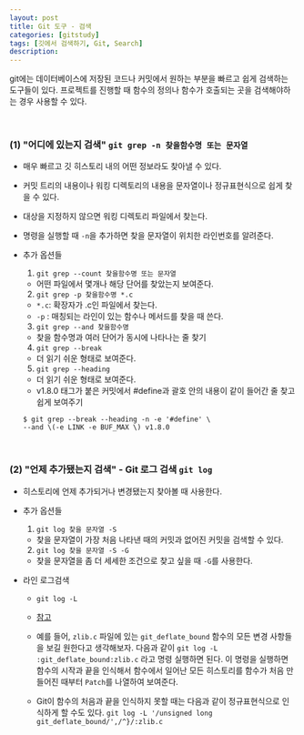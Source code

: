 ```yaml
---
layout: post
title: Git 도구 - 검색
categories: [gitstudy]
tags: [깃에서 검색하기, Git, Search]
description: 
---
```


git에는 데이터베이스에 저장된 코드나 커밋에서 원하는 부분을 빠르고 쉽게 검색하는 도구들이 있다. 프로젝트를 진행할 때 함수의 정의나 함수가 호출되는 곳을 검색해야하는 경우 사용할 수 있다. 

<br>

### (1) "어디에 있는지 검색" `git grep -n 찾을함수명 또는 문자열` 

- 매우 빠르고 깃 히스토리 내의 어떤 정보라도 찾아낼 수 있다.
- 커밋 트리의 내용이나 워킹 디렉토리의 내용을 문자열이나 정규표현식으로 쉽게 찾을 수 있다.
- 대상을 지정하지 않으면 워킹 디렉토리 파일에서 찾는다.
- 명령을 실행할 때 `-n`을 추가하면 찾을 문자열이 위치한 라인번호를 알려준다. 
- 추가 옵션들

	1) `git grep --count 찾을함수명 또는 문자열`

	- 어떤 파일에서 몇개나 해당 단어를 찾았는지 보여준다. 
	
	2) `git grep -p 찾을함수명 *.c`
	
	- `*.c`: 확장자가 .c인 파일에서 찾는다.
	- `-p` : 매칭되는 라인이 있는 함수나 메서드를 찾을 때 쓴다.   

	3) `git grep --and 찾을함수명`
	
	- 찾을 함수명과 여러 단어가 동시에 나타나는 줄 찾기  
	
	4) 	`git grep --break` 
	
	- 더 읽기 쉬운 형태로 보여준다. 
	
	5) `git grep --heading`
	
	- 더 읽기 쉬운 형태로 보여준다.
	- v1.8.0 태그가 붙은 커밋에서 #define과 괄호 안의 내용이 같이 들어간 줄 찾고 
	쉽게 보여주기

	```
	$ git grep --break --heading -n -e '#define' \
	--and \(-e LINK -e BUF_MAX \) v1.8.0
	```
	
<br>	

### (2) "언제 추가됐는지 검색" - Git 로그 검색 `git log`

- 히스토리에 언제 추가되거나 변경됐는지 찾아볼 때 사용한다.
- 추가 옵션들 
	
	1) `git log 찾을 문자열 -S`
	- 찾을 문자열이 가장 처음 나타낸 때의 커밋과 없어진 커밋을 검색할 수 있다.
	
	2) `git log 찾을 문자열 -S -G`
	- 찾을 문자열을 좀 더 세세한 조건으로 찾고 싶을 때 `-G`를 사용한다.

- 라인 로그검색
	- `git log -L`
	- [참고](https://git-scm.com/book/ko/v2/Git-%EB%8F%84%EA%B5%AC-%EA%B2%80%EC%83%89) 

	- 예를 들어, `zlib.c` 파일에 있는 `git_deflate_bound` 함수의 모든 변경 사항들을 보길 원한다고 생각해보자. 다음과 같이 `git log -L :git_deflate_bound:zlib.c` 라고 명령 실행하면 된다. 이 명령을 실행하면 함수의 시작과 끝을 인식해서 함수에서 일어난 모든 히스토리를 함수가 처음 만들어진 때부터 `Patch`를 나열하여 보여준다.
	
	- Git이 함수의 처음과 끝을 인식하지 못할 때는 다음과 같이 정규표현식으로 인식하게 할 수도 있다. `git log -L '/unsigned long git_deflate_bound/',/^}/:zlib.c`
